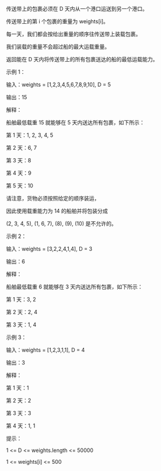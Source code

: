 传送带上的包裹必须在 D 天内从一个港口运送到另一个港口。

传送带上的第 i 个包裹的重量为 weights[i]。

每一天，我们都会按给出重量的顺序往传送带上装载包裹。

我们装载的重量不会超过船的最大运载重量。

返回能在 D 天内将传送带上的所有包裹送达的船的最低运载能力。

 

示例 1：

输入：weights = [1,2,3,4,5,6,7,8,9,10], D = 5

输出：15

解释：

船舶最低载重 15 就能够在 5 天内送达所有包裹，如下所示：

第 1 天：1, 2, 3, 4, 5

第 2 天：6, 7

第 3 天：8

第 4 天：9

第 5 天：10

请注意，货物必须按照给定的顺序装运，

因此使用载重能力为 14 的船舶并将包装分成 

(2, 3, 4, 5), (1, 6, 7), (8), (9), (10) 是不允许的。 

示例 2：

输入：weights = [3,2,2,4,1,4], D = 3

输出：6

解释：

船舶最低载重 6 就能够在 3 天内送达所有包裹，如下所示：

第 1 天：3, 2

第 2 天：2, 4

第 3 天：1, 4

示例 3：

输入：weights = [1,2,3,1,1], D = 4

输出：3

解释：

第 1 天：1

第 2 天：2

第 3 天：3

第 4 天：1, 1
 

提示：

1 <= D <= weights.length <= 50000

1 <= weights[i] <= 500
